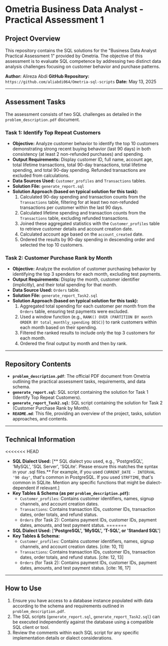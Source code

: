 # Ometria Business Data Analyst - Practical Assessment 1

## Project Overview

This repository contains the SQL solutions for the "Business Data Analyst Practical Assessment 1" provided by Ometria. The objective of this assessment is to evaluate SQL competence by addressing two distinct data analysis challenges focusing on customer behavior and purchase patterns.

**Author:** Alireza Abdi
**GitHub Repository:** `https://github.com/aliabdi064/Ometria-sql-scripts` 
**Date:** May 13, 2025 

---

## Assessment Tasks

The assessment consists of two SQL challenges as detailed in the `problem_description.pdf` document.

### Task 1: Identify Top Repeat Customers

* **Objective:** Analyze customer behavior to identify the top 10 customers demonstrating strong recent buying behavior (last 90 days) in both consistency (at least 2 non-refunded purchases) and spending.
* **Output Requirements:** Display customer ID, full name, account age, total lifetime transactions, total 90-day transactions, total lifetime spending, and total 90-day spending. Refunded transactions are excluded from calculations.
* **Data Sources Used:** `Customer_profiles` and `Transactions` tables.
* **Solution File:** `generate_report.sql`
* **Solution Approach (based on typical solution for this task):**
    1.  Calculated 90-day spending and transaction counts from the `Transactions` table, filtering for at least two non-refunded transactions per customer within the last 90 days.
    2.  Calculated lifetime spending and transaction counts from the `Transactions` table, excluding refunded transactions.
    3.  Joined these aggregated statistics with the `Customer_profiles` table to retrieve customer details and account creation date.
    4.  Calculated account age based on the `account_created` date.
    5.  Ordered the results by 90-day spending in descending order and selected the top 10 customers.

### Task 2: Customer Purchase Rank by Month

* **Objective:** Analyze the evolution of customer purchasing behavior by identifying the top 3 spenders for each month, excluding test payments.
* **Output Requirements:** Display the month, customer identifier (implicitly), and their total spending for that month.
* **Data Source Used:** `Orders` table.
* **Solution File:** `generate_report_Task2.sql`
* **Solution Approach (based on typical solution for this task):**
    1.  Aggregated total spending for each customer per month from the `Orders` table, ensuring test payments were excluded.
    2.  Used a window function (e.g., `RANK() OVER (PARTITION BY month ORDER BY total_monthly_spending DESC)`) to rank customers within each month based on their spending.
    3.  Filtered the ranked results to include only the top 3 customers for each month.
    4.  Ordered the final output by month and then by rank.

---

## Repository Contents

* **`problem_description.pdf`**: The official PDF document from Ometria outlining the practical assessment tasks, requirements, and data schema.
* **`generate_report.sql`**: SQL script containing the solution for Task 1 (Identify Top Repeat Customers).
* **`generate_report_Task2.sql`**: SQL script containing the solution for Task 2 (Customer Purchase Rank by Month).
* **`README.md`**: This file, providing an overview of the project, tasks, solution approaches, and contents.

---

## Technical Information

<<<<<<< HEAD
* **SQL Dialect Used:** [** SQL dialect you used, e.g., 'PostgreSQL', 'MySQL', 'SQL Server', 'SQLite'. Please ensure this matches the syntax in your .sql files.** For example, if you used `CURRENT_DATE - INTERVAL '90 day'`, that's common in PostgreSQL. If you used `STRFTIME`, that's common in SQLite. Mention any specific functions that might be dialect-dependent if relevant.]
* **Key Tables & Schema (as per `problem_description.pdf`):**
    * `Customer_profiles`: Contains customer identifiers, names, signup channels, and account creation dates.
    * `Transactions`: Contains transaction IDs, customer IDs, transaction dates, order totals, and refund status.
    * `Orders` (for Task 2): Contains payment IDs, customer IDs, payment dates, amounts, and test payment status.
=======
* **SQL Dialect Used:** [**'PostgreSQL', 'MySQL', 'T-SQL', or 'Standard SQL'**]
* **Key Tables & Schema:**
    * `Customer_profiles`: Contains customer identifiers, names, signup channels, and account creation dates. [cite: 10, 11]
    * `Transactions`: Contains transaction IDs, customer IDs, transaction dates, order totals, and refund status. [cite: 12, 13]
    * `Orders` (for Task 2): Contains payment IDs, customer IDs, payment dates, amounts, and test payment status. [cite: 16, 17]

---

## How to Use

1.  Ensure you have access to a database instance populated with data according to the schema and requirements outlined in `problem_description.pdf`.
2.  The SQL scripts (`generate_report.sql`, `generate_report_Task2.sql`) can be executed independently against the database using a compatible SQL client or tool.
3.  Review the comments within each SQL script for any specific implementation details or dialect considerations.


